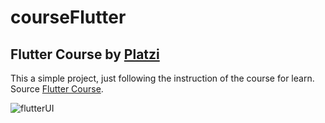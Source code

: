 courseFlutter
===================

Flutter Course by [Platzi](https://platzi.com/)
---------------------------------------------

This a simple project, just following the instruction of the course for learn.<br />
Source [Flutter Course](https://platzi.com/clases/flutter/).<br />

![flutterUI](https://user-images.githubusercontent.com/48134692/60564727-a7681100-9d15-11e9-8a21-661b6d238506.gif)
